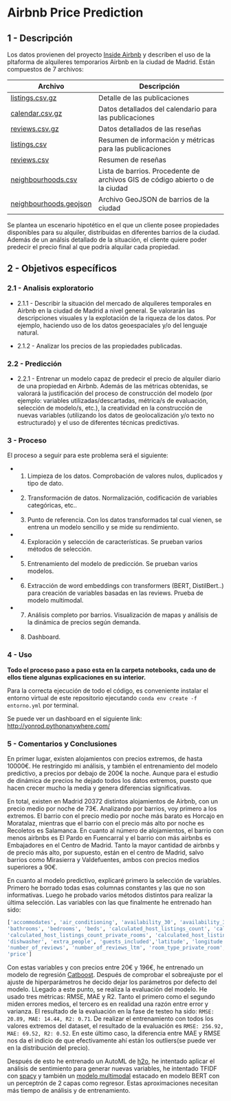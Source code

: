 # Airbnb Price Prediction


## 1 - Descripción

Los datos provienen del proyecto [Inside Airbnb](http://insideairbnb.com/about.html) y describen el uso de la pltaforma de alquileres temporarios Airbnb en la ciudad de Madrid. Están compuestos de 7 archivos:

Archivo | Descripción
--------|------------
[listings.csv.gz](http://data.insideairbnb.com/spain/comunidad-de-madrid/madrid/2020-01-10/data/listings.csv.gz) | Detalle de las publicaciones
[calendar.csv.gz](http://data.insideairbnb.com/spain/comunidad-de-madrid/madrid/2020-01-10/data/calendar.csv.gz) | Datos detallados del calendario para las publicaciones
[reviews.csv.gz](http://data.insideairbnb.com/spain/comunidad-de-madrid/madrid/2020-01-10/data/reviews.csv.gz) | Datos detallados de las reseñas
[listings.csv](http://data.insideairbnb.com/spain/comunidad-de-madrid/madrid/2020-01-10/visualisations/listings.csv) | Resumen de información y métricas para las publicaciones
[reviews.csv](http://data.insideairbnb.com/spain/comunidad-de-madrid/madrid/2020-01-10/visualisations/reviews.csv) | Resumen de reseñas 
[neighbourhoods.csv](http://data.insideairbnb.com/spain/comunidad-de-madrid/madrid/2020-01-10/visualisations/neighbourhoods.csv) | Lista de barrios. Procedente de archivos GIS de código abierto o de la ciudad
[neighbourhoods.geojson](http://data.insideairbnb.com/spain/comunidad-de-madrid/madrid/2020-01-10/visualisations/neighbourhoods.geojson) | Archivo GeoJSON de barrios de la ciudad

Se plantea un escenario hipotético en el que un cliente posee propiedades disponibles para su alquiler, distribuidas en diferentes barrios de la ciudad. Además de un análsis detallado de la situación, el cliente quiere poder predecir el precio final al que podría alquilar cada propiedad. 

## 2 - Objetivos específicos 

### 2.1 - Analisis exploratorio

*  2.1.1 - Describir la situación del mercado de alquileres temporales en Airbnb en la ciudad de Madrid a nivel general. Se valorarán las descripciones visuales y la explotación de la riqueza de los datos. Por ejemplo, haciendo uso de los datos geoespaciales y/o del lenguaje natural.

*  2.1.2 - Analizar los precios de las propiedades publicadas.

### 2.2 - Predicción

* 2.2.1 - Entrenar un modelo capaz de predecir el precio de alquiler diario de una propiedad en Airbnb. Además de las métricas obtenidas, se valorará la justificación del proceso de construcción del modelo (por ejemplo: variables utilizadas/descartadas, métrica/s de evaluación, selección de modelo/s, etc.), la creatividad en la construcción de nuevas variables (utilizando los datos de geolocalización y/o texto no estructurado) y el uso de diferentes técnicas predictivas.


### 3 - Proceso

El proceso a seguir para este problema será el siguiente:
    
+ 1) Limpieza de los datos. Comprobación de valores nulos, duplicados y tipo de dato.
+ 2) Transformación de datos. Normalización, codificación de variables categóricas, etc..
+ 3) Punto de referencia. Con los datos transformados tal cual vienen, se entrena un modelo sencillo y se mide su rendimiento.
+ 4) Exploración y selección de características. Se prueban varios métodos de selección.
+ 5) Entrenamiento del modelo de predicción. Se prueban varios modelos.
+ 6) Extracción de word embeddings con transformers (BERT, DistilBert..) para creación de variables basadas en las reviews. Prueba de modelo multimodal.
+ 7) Análisis completo por barrios. Visualización de mapas y análisis de la dinámica de precios según demanda.
+ 8) Dashboard.


### 4 - Uso

**Todo el proceso paso a paso esta en la carpeta notebooks, cada uno de ellos tiene algunas explicaciones en su interior.**

Para la correcta ejecución de todo el código, es conveniente instalar el entorno virtual de este repositorio ejecutando `conda env create -f entorno.yml` por terminal.

Se puede ver un dashboard en el siguiente link: http://yonrod.pythonanywhere.com/


### 5 - Comentarios y Conclusiones

En primer lugar, existen alojamientos con precios extremos, de hasta 10000€. He restringido mi análisis, y también el entrenamiento del modelo predictivo, a precios por debajo de 200€ la noche. Aunque para el estudio de dinámica de precios he dejado todos los datos extremos, puesto que hacen crecer mucho la media y genera diferencias significativas.

En total, existen en Madrid 20372 distintos alojamientos de Airbnb, con un precio medio por noche de 73€. Analizando por barrios, voy primero a los extremos. El barrio con el precio medio por noche más barato es Horcajo en Moratalaz, mientras que el barrio con el precio más alto por noche es Recoletos es Salamanca. En cuanto al número de alojamientos, el barrio con menos airbnbs es El Pardo en Fuencarral y el barrio con más airbnbs es Embajadores en el Centro de Madrid. Tanto la mayor cantidad de airbnbs y de precio más alto, por supuesto, están en el centro de Madrid, salvo barrios como Mirasierra y Valdefuentes, ambos con precios medios superiores a 90€.


En cuanto al modelo predictivo, explicaré primero la selección de variables. Primero he borrado todas esas columnas constantes y las que no son informativas. Luego he probado varios métodos distintos para realizar la última selección. Las variables con las que finalmente he entrenado han sido:

```python
['accommodates', 'air_conditioning', 'availability_30', 'availability_365', 'availability_60', 'availability_90',
'bathrooms', 'bedrooms', 'beds', 'calculated_host_listings_count', 'calculated_host_listings_count_entire_homes',
'calculated_host_listings_count_private_rooms', 'calculated_host_listings_count_shared_rooms', 'cleaning_fee',
'dishwasher', 'extra_people', 'guests_included','latitude', 'longitude', 'maximum_nights', 'minimum_nights', 
'number_of_reviews', 'number_of_reviews_ltm', 'room_type_private_room', 'room_type_shared_room', 'security_deposit',
'price']
```


Con estas variables y con precios entre 20€ y 196€, he entrenado un modelo de regresión [Catboost](https://catboost.ai/en/docs/concepts/python-reference_catboostregressor). Después de comprobar el sobreajuste por el ajuste de hiperparámetros he decido dejar los parámetros por defecto del modelo. LLegado a este punto, se realiza la evaluación del modelo. He usado tres métricas: RMSE, MAE y R2. Tanto el primero como el segundo miden errores medios, el tercero es en realidad una razón entre error y varianza. El resultado de la evaluación en la fase de testeo ha sido: `RMSE: 20.89, MAE: 14.44, R2: 0.71`. De realizar el entrenamiento con todos los valores extremos del dataset, el resultado de la evaluación es `RMSE: 256.92, MAE: 69.52, R2: 0.52`. En este último caso, la diferencia entre MAE y RMSE nos da el indicio de que efectivamente ahí están los outliers(se puede ver en la distribución del precio).



Después de esto he entrenado un AutoML de [h2o](https://docs.h2o.ai/h2o/latest-stable/h2o-py/docs/intro.html), he intentado aplicar el análisis de sentimiento para generar nuevas variables, he intentado TFIDF con [spacy](https://spacy.io/) y también un [modelo multimodal](https://github.com/georgian-io/Multimodal-Toolkit) estacado en modelo BERT con un perceptrón de 2 capas como regresor. Estas aproximaciones necesitan más tiempo de análisis y de entrenamiento.





